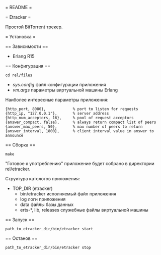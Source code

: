 = README =

= Etracker =

  Простой BitTorrent трекер.

= Установка =


== Зависимости ==

* Erlang R15

== Конфигурация ==

    cd rel/files

* _sys.config_ файл конфигурации приложения
* _vm.args_ параметры виртуальной машины Erlang

Наиболее интересные параметры приложения:

    {http_port, 8080},            % port to listen for requests
    {http_ip, "127.0.0.1"},       % server address
    {http_num_acceptors, 16},     % pool of request acceptors
    {answer_compact, false},      % always return compact list of peers
    {answer_max_peers, 50},       % max number of peers to return
    {answer_interval, 1800},      % client interval value in answer to announce

== Сборка ==

    make

"Готовое к употреблению" приложение будет собрано в директории rel/etracker.

Структура катологов приложения:

* TOP_DIR (etracker)
  * bin/etracker исполняемый файл приложения
  * log логи приложения
  * data файлы базы данных
  * erts-*, lib, releases служебные файлы виртуальной машины

== Запуск ==

    path_to_etracker_dir/bin/etracker start

== Останов ==

    path_to_etracker_dir/bin/etracker stop
